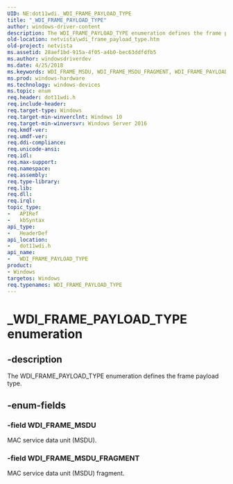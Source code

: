 ```yaml
---
UID: NE:dot11wdi._WDI_FRAME_PAYLOAD_TYPE
title: "_WDI_FRAME_PAYLOAD_TYPE"
author: windows-driver-content
description: The WDI_FRAME_PAYLOAD_TYPE enumeration defines the frame payload type.
old-location: netvista\wdi_frame_payload_type.htm
old-project: netvista
ms.assetid: 28aef1bd-915a-4f05-a4b0-bec63ddfdfb5
ms.author: windowsdriverdev
ms.date: 4/25/2018
ms.keywords: WDI_FRAME_MSDU, WDI_FRAME_MSDU_FRAGMENT, WDI_FRAME_PAYLOAD_TYPE, WDI_FRAME_PAYLOAD_TYPE enumeration [Network Drivers Starting with Windows Vista], _WDI_FRAME_PAYLOAD_TYPE, dot11wdi/WDI_FRAME_MSDU, dot11wdi/WDI_FRAME_MSDU_FRAGMENT, dot11wdi/WDI_FRAME_PAYLOAD_TYPE, netvista.wdi_frame_payload_type, netvista.wifi_frame_payload_type
ms.prod: windows-hardware
ms.technology: windows-devices
ms.topic: enum
req.header: dot11wdi.h
req.include-header: 
req.target-type: Windows
req.target-min-winverclnt: Windows 10
req.target-min-winversvr: Windows Server 2016
req.kmdf-ver: 
req.umdf-ver: 
req.ddi-compliance: 
req.unicode-ansi: 
req.idl: 
req.max-support: 
req.namespace: 
req.assembly: 
req.type-library: 
req.lib: 
req.dll: 
req.irql: 
topic_type:
-	APIRef
-	kbSyntax
api_type:
-	HeaderDef
api_location:
-	dot11wdi.h
api_name:
-	WDI_FRAME_PAYLOAD_TYPE
product:
- Windows
targetos: Windows
req.typenames: WDI_FRAME_PAYLOAD_TYPE
---
```


# _WDI_FRAME_PAYLOAD_TYPE enumeration


## -description


The WDI_FRAME_PAYLOAD_TYPE enumeration defines the frame payload type.


## -enum-fields




### -field WDI_FRAME_MSDU

MAC service data unit (MSDU).


### -field WDI_FRAME_MSDU_FRAGMENT

MAC service data unit (MSDU) fragment.

